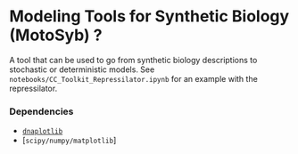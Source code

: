 # Modeling Tools for Synthetic Biology (MotoSyb) ?
A tool that can be used to go from synthetic biology descriptions to stochastic or deterministic models. See `notebooks/CC_Toolkit_Repressilator.ipynb` for an example with the repressilator.

### Dependencies
* [`dnaplotlib`](https://github.com/VoigtLab/dnaplotlib)
* [`scipy/numpy/matplotlib`]


